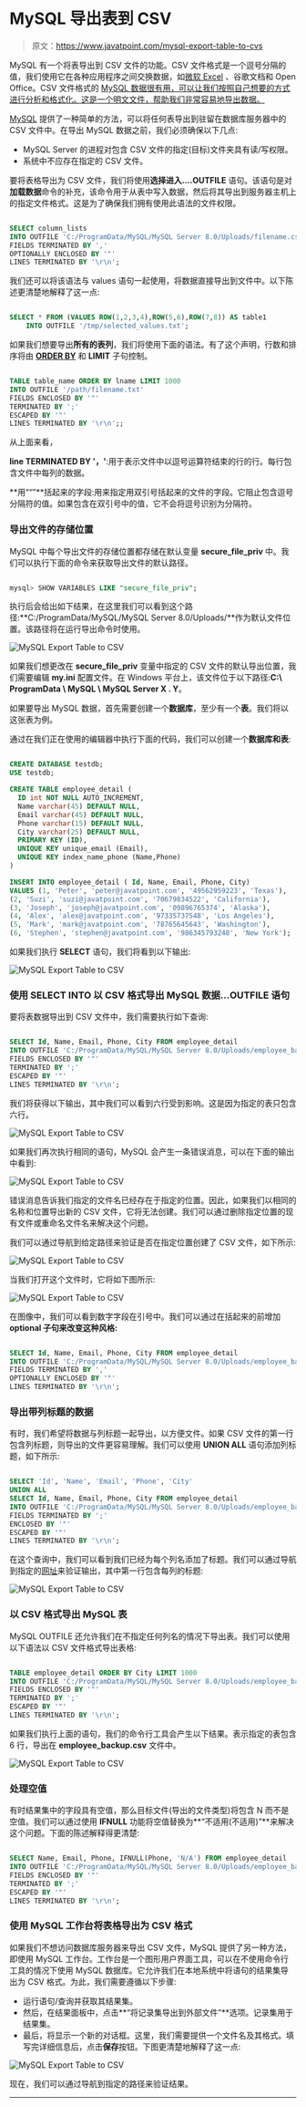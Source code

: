 # MySQL 导出表到 CSV

> 原文：<https://www.javatpoint.com/mysql-export-table-to-cvs>

MySQL 有一个将表导出到 CSV 文件的功能。CSV 文件格式是一个逗号分隔的值，我们使用它在各种应用程序之间交换数据，如[微软 Excel](https://www.javatpoint.com/excel-tutorial) 、谷歌文档和 Open Office。CSV 文件格式的 [MySQL 数据很有用，可以让我们按照自己想要的方式进行分析和格式化。这是一个明文文件，帮助我们非常容易地导出数据。](https://www.javatpoint.com/mysql-import-csv-file-in-database)

[MySQL](https://www.javatpoint.com/mysql-tutorial) 提供了一种简单的方法，可以将任何表导出到驻留在数据库服务器中的 CSV 文件中。在导出 MySQL 数据之前，我们必须确保以下几点:

*   MySQL Server 的进程对包含 CSV 文件的指定(目标)文件夹具有读/写权限。
*   系统中不应存在指定的 CSV 文件。

要将表格导出为 CSV 文件，我们将使用**选择进入....OUTFILE** 语句。该语句是对**加载数据**命令的补充，该命令用于从表中写入数据，然后将其导出到服务器主机上的指定文件格式。这是为了确保我们拥有使用此语法的文件权限。

```sql

SELECT column_lists
INTO OUTFILE 'C:/ProgramData/MySQL/MySQL Server 8.0/Uploads/filename.csv'   
FIELDS TERMINATED BY ','  
OPTIONALLY ENCLOSED BY '"'  
LINES TERMINATED BY '\r\n';  

```

我们还可以将该语法与 values 语句一起使用，将数据直接导出到文件中。以下陈述更清楚地解释了这一点:

```sql

SELECT * FROM (VALUES ROW(1,2,3,4),ROW(5,6),ROW(7,8)) AS table1
    INTO OUTFILE '/tmp/selected_values.txt';

```

如果我们想要导出**所有的表列**，我们将使用下面的语法。有了这个声明，行数和排序将由 [**ORDER BY**](https://www.javatpoint.com/mysql-order-by) 和 **LIMIT** 子句控制。

```sql

TABLE table_name ORDER BY lname LIMIT 1000
INTO OUTFILE '/path/filename.txt'
FIELDS ENCLOSED BY '"' 
TERMINATED BY ';' 
ESCAPED BY '"' 
LINES TERMINATED BY '\r\n';;

```

从上面来看，

**line TERMINATED BY '，'**:用于表示文件中以逗号运算符结束的行的行。每行包含文件中每列的数据。

**用““”**括起来的字段:用来指定用双引号括起来的文件的字段。它阻止包含逗号分隔符的值。如果包含在双引号中的值，它不会将逗号识别为分隔符。

### 导出文件的存储位置

MySQL 中每个导出文件的存储位置都存储在默认变量 **secure_file_priv** 中。我们可以执行下面的命令来获取导出文件的默认路径。

```sql

mysql> SHOW VARIABLES LIKE "secure_file_priv";

```

执行后会给出如下结果，在这里我们可以看到这个路径:**C:/ProgramData/MySQL/MySQL Server 8.0/Uploads/**作为默认文件位置。该路径将在运行导出命令时使用。

![MySQL Export Table to CSV](img/180706a8a0be4a9f9cb343c6e9cb83a0.png)

如果我们想更改在 **secure_file_priv** 变量中指定的 CSV 文件的默认导出位置，我们需要编辑 **my.ini** 配置文件。在 Windows 平台上，该文件位于以下路径:**C:\ ProgramData \ MySQL \ MySQL Server X . Y**。

如果要导出 MySQL 数据，首先需要创建一个**数据库**，至少有一个**表**。我们将以这张表为例。

通过在我们正在使用的编辑器中执行下面的代码，我们可以创建一个**数据库和表**:

```sql

CREATE DATABASE testdb;
USE testdb;

CREATE TABLE employee_detail (
  ID int NOT NULL AUTO_INCREMENT,
  Name varchar(45) DEFAULT NULL,
  Email varchar(45) DEFAULT NULL,
  Phone varchar(15) DEFAULT NULL,
  City varchar(25) DEFAULT NULL,
  PRIMARY KEY (ID),
  UNIQUE KEY unique_email (Email),
  UNIQUE KEY index_name_phone (Name,Phone)
)

INSERT INTO employee_detail ( Id, Name, Email, Phone, City)   
VALUES (1, 'Peter', 'peter@javatpoint.com', '49562959223', 'Texas'),   
(2, 'Suzi', 'suzi@javatpoint.com', '70679834522', 'California'),   
(3, 'Joseph', 'joseph@javatpoint.com', '09896765374', 'Alaska'),  
(4, 'Alex', 'alex@javatpoint.com', '97335737548', 'Los Angeles'),  
(5, 'Mark', 'mark@javatpoint.com', '78765645643', 'Washington'),  
(6, 'Stephen', 'stephen@javatpoint.com', '986345793248', 'New York');  

```

如果我们执行 **SELECT** 语句，我们将看到以下输出:

![MySQL Export Table to CSV](img/48358f2c3db49e72c50501a67108987a.png)

### 使用 SELECT INTO 以 CSV 格式导出 MySQL 数据...OUTFILE 语句

要将表数据导出到 CSV 文件中，我们需要执行如下查询:

```sql

SELECT Id, Name, Email, Phone, City FROM employee_detail
INTO OUTFILE 'C:/ProgramData/MySQL/MySQL Server 8.0/Uploads/employee_backup.csv' 
FIELDS ENCLOSED BY '"' 
TERMINATED BY ';' 
ESCAPED BY '"' 
LINES TERMINATED BY '\r\n';

```

我们将获得以下输出，其中我们可以看到六行受到影响。这是因为指定的表只包含六行。

![MySQL Export Table to CSV](img/0eac0e6356ce8cd2905723fda38e6ccb.png)

如果我们再次执行相同的语句，MySQL 会产生一条错误消息，可以在下面的输出中看到:

![MySQL Export Table to CSV](img/3e24d8597182b0b27ee3d1021e3f5a61.png)

错误消息告诉我们指定的文件名已经存在于指定的位置。因此，如果我们以相同的名称和位置导出新的 CSV 文件，它将无法创建。我们可以通过删除指定位置的现有文件或重命名文件名来解决这个问题。

我们可以通过导航到给定路径来验证是否在指定位置创建了 CSV 文件，如下所示:

![MySQL Export Table to CSV](img/2a5c3f243ebf4c0258f05c812d3c68d6.png)

当我们打开这个文件时，它将如下图所示:

![MySQL Export Table to CSV](img/a7ec1cb2c6b96025d9abba487844c75b.png)

在图像中，我们可以看到数字字段在引号中。我们可以通过在括起来的前增加**optional 子句来改变这种风格:**

```sql

SELECT Id, Name, Email, Phone, City FROM employee_detail
INTO OUTFILE 'C:/ProgramData/MySQL/MySQL Server 8.0/Uploads/employee_backup.csv' 
FIELDS TERMINATED BY ',' 
OPTIONALLY ENCLOSED BY '"' 
LINES TERMINATED BY '\r\n';

```

### 导出带列标题的数据

有时，我们希望将数据与列标题一起导出，以方便文件。如果 CSV 文件的第一行包含列标题，则导出的文件更容易理解。我们可以使用 **UNION ALL** 语句添加列标题，如下所示:

```sql

SELECT 'Id', 'Name', 'Email', 'Phone', 'City'
UNION ALL
SELECT Id, Name, Email, Phone, City FROM employee_detail
INTO OUTFILE 'C:/ProgramData/MySQL/MySQL Server 8.0/Uploads/employee_backup.csv' 
FIELDS TERMINATED BY ';'
ENCLOSED BY '"' 
ESCAPED BY '"'
LINES TERMINATED BY '\r\n';

```

在这个查询中，我们可以看到我们已经为每个列名添加了标题。我们可以通过导航到指定的[网址](https://www.javatpoint.com/url-full-form)来验证输出，其中第一行包含每列的标题:

![MySQL Export Table to CSV](img/5b3ceebc2d057832fdc27d092c0f2b8b.png)

### 以 CSV 格式导出 MySQL 表

MySQL OUTFILE 还允许我们在不指定任何列名的情况下导出表。我们可以使用以下语法以 CSV 文件格式导出表格:

```sql

TABLE employee_detail ORDER BY City LIMIT 1000
INTO OUTFILE 'C:/ProgramData/MySQL/MySQL Server 8.0/Uploads/employee_backup.csv'
FIELDS ENCLOSED BY '"' 
TERMINATED BY ';' 
ESCAPED BY '"' 
LINES TERMINATED BY '\r\n';

```

如果我们执行上面的语句，我们的命令行工具会产生以下结果。表示指定的表包含 6 行，导出在 **employee_backup.csv** 文件中。

![MySQL Export Table to CSV](img/e6cb95c1de2e4cdd56617e0eb6c5d43a.png)

### 处理空值

有时结果集中的字段具有空值，那么目标文件(导出的文件类型)将包含 N 而不是空值。我们可以通过使用 **IFNULL** 功能将空值替换为**“不适用(不适用)”**来解决这个问题。下面的陈述解释得更清楚:

```sql

SELECT Name, Email, Phone, IFNULL(Phone, 'N/A') FROM employee_detail
INTO OUTFILE 'C:/ProgramData/MySQL/MySQL Server 8.0/Uploads/employee_backup.csv' 
FIELDS ENCLOSED BY '"' 
TERMINATED BY ';' 
ESCAPED BY '"' 
LINES TERMINATED BY '\r\n';

```

### 使用 MySQL 工作台将表格导出为 CSV 格式

如果我们不想访问数据库服务器来导出 CSV 文件，MySQL 提供了另一种方法，即使用 MySQL 工作台。工作台是一个图形用户界面工具，可以在不使用命令行工具的情况下使用 MySQL 数据库。它允许我们在本地系统中将语句的结果集导出为 CSV 格式。为此，我们需要遵循以下步骤:

*   运行语句/查询并获取其结果集。
*   然后，在结果面板中，点击**“将记录集导出到外部文件”**选项。记录集用于结果集。
*   最后，将显示一个新的对话框。这里，我们需要提供一个文件名及其格式。填写完详细信息后，点击**保存**按钮。下图更清楚地解释了这一点:

![MySQL Export Table to CSV](img/722a65b888201d0fc31bb0dfa261d44f.png)

现在，我们可以通过导航到指定的路径来验证结果。

* * *